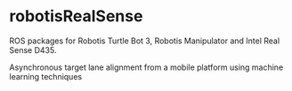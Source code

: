 # robotisRealSense
ROS packages for Robotis Turtle Bot 3, Robotis Manipulator and Intel Real Sense D435.

Asynchronous target lane alignment from a mobile platform using machine learning techniques
